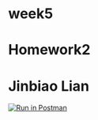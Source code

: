 # week5
# Homework2
# Jinbiao Lian

[![Run in Postman](https://run.pstmn.io/button.svg)](https://app.getpostman.com/run-collection/f2920f40d1417cadf3d2)